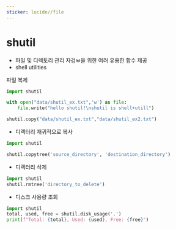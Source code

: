 ```yaml
---
sticker: lucide//file
---
```

# shutil
-  파일 및 디렉토리 관리 자겅ㅂ을 위한 여러 유용한 함수 제공
- shell utilities

파일 복제

```python
import shutil

with open("data/shutil_ex.txt",'w') as file:
	file.write("hello shutil!\nshutil is shell+utill")

shutil.copy("data/shutil_ex.txt","data/shutil_ex2.txt")

```


- 디렉터리 재귀적으로 복사
```python
import shutil 

shutil.copytree('source_directory', 'destination_directory')
```


- 디렉터리 삭제
```python
import shutil  
shutil.rmtree('directory_to_delete')
```


- 디스크 사용량 조회
```python
import shutil  
total, used, free = shutil.disk_usage('.') 
print(f"Total: {total}, Used: {used}, Free: {free}")
```